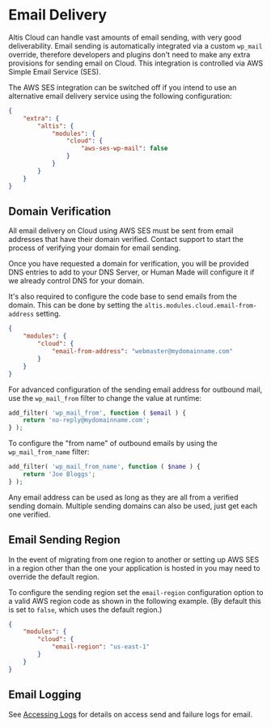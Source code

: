 # Email Delivery

Altis Cloud can handle vast amounts of email sending, with very good deliverability. Email sending is automatically integrated via a custom `wp_mail` override, therefore developers and plugins don't need to make any extra provisions for sending email on Cloud. This integration is controlled via AWS Simple Email Service (SES).

The AWS SES integration can be switched off if you intend to use an alternative email delivery service using the following configuration:

```json
{
    "extra": {
        "altis": {
            "modules": {
                "cloud": {
                    "aws-ses-wp-mail": false
                }
            }
        }
    }
}
```

## Domain Verification

All email delivery on Cloud using AWS SES must be sent from email addresses that have their domain verified. Contact support to start the process of verifying your domain for email sending.

Once you have requested a domain for verification, you will be provided DNS entries to add to your DNS Server, or Human Made will configure it if we already control DNS for your domain.

It's also required to configure the code base to send emails from the domain. This can be done by setting the `altis.modules.cloud.email-from-address` setting.

```json
{
	"modules": {
		"cloud": {
			"email-from-address": "webmaster@mydomainname.com"
		}
	}
}
```

For advanced configuration of the sending email address for outbound mail, use the `wp_mail_from` filter to change the value at runtime:

```php
add_filter( 'wp_mail_from', function ( $email ) {
	return 'no-reply@mydomainname.com';
} );
```

To configure the "from name" of outbound emails by using the `wp_mail_from_name` filter:

```php
add_filter( 'wp_mail_from_name', function ( $name ) {
	return 'Joe Bloggs';
} );
```

Any email address can be used as long as they are all from a verified sending domain. Multiple sending domains can also be used, just get each one verified.

## Email Sending Region

In the event of migrating from one region to another or setting up AWS SES in a region other than the one your application is hosted in you may need to override the default region.

To configure the sending region set the `email-region` configuration option to a valid AWS region code as shown in the following example. (By default this is set to `false`, which uses the default region.)

```json
{
	"modules": {
		"cloud": {
			"email-region": "us-east-1"
		}
	}
}
```

## Email Logging

See [Accessing Logs](./dashboard/logs.md) for details on access send and failure logs for email.
